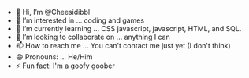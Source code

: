 - 👋 Hi, I’m @Cheesidibbl
- 👀 I’m interested in ... coding and games
- 🌱 I’m currently learning ... CSS javascript, javascript, HTML, and SQL.
- 💞️ I’m looking to collaborate on ... anything I can
- 📫 How to reach me ... You can't contact me just yet (I don't think)
- 😄 Pronouns: ... He/Him
- ⚡ Fun fact: I'm a goofy goober

<!---
Cheesidibbl/Cheesidibbl is a ✨ special ✨ repository because its `README.md` (this file) appears on your GitHub profile.
You can click the Preview link to take a look at your changes.
--->
